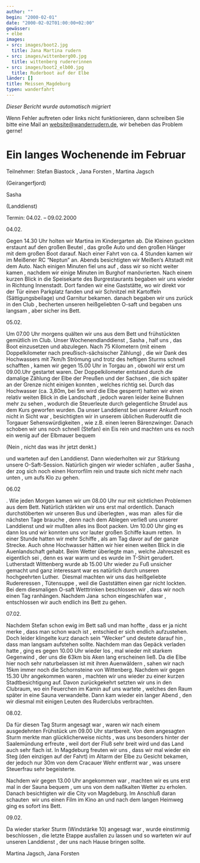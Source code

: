 ```yaml
---
author: ""
begin: "2000-02-01"
date: "2000-02-02T01:00:00+02:00"
gewässer:
- elbe
images:
- src: images/boot2.jpg
  title: Jana Martina rudern
- src: images/wittenberg00.jpg
  title: wittenberg rudererinnen
- src: images/boot2_elb00.jpg
  title: Ruderboot auf der Elbe
länder: []
title: Meissen_Magdeburg
typen: wanderfahrt
---
```



*Dieser Bericht wurde automatisch migriert*

Wenn Fehler auftreten oder links nicht funktionieren, dann schreiben Sie bitte eine Mail an website@wanderrudern.de, wir beheben das Problem gerne!



# Ein langes Wochenende im Februar


Teilnehmer: Stefan Biastock , Jana Forsten , Martina Jagsch

(Geirangerfjord)

Sasha

(Landdienst)

Termin: 04.02. – 09.02.2000

04.02.

Gegen 14.30 Uhr holten wir Martina im Kindergarten ab. Die Kleinen guckten erstaunt auf den großen Beutel , das große Auto und den großen Hänger mit dem großen Boot darauf. Nach einer Fahrt von ca. 4 Stunden kamen wir im Meißener RC “Neptun” an. Abends besichtigten wir Meißen‘s Altstadt mit dem Auto. Nach einigen Minuten fiel uns auf , dass wir so nicht weiter kamen , nachdem wir einige Minuten im Burghof manövrierten. Nach einem kurzen Blick in die Speisekarte des Burgrestaurants begaben wir uns wieder in Richtung Innenstadt. Dort fanden wir eine Gaststätte, wo wir direkt vor der Tür einen Parkplatz fanden und wir Schnitzel mit Kartoffeln (Sättigungsbeilage) und Garnitur bekamen. danach begaben wir uns zurück in den Club , becherten unseren heißgeliebten O-saft und begaben uns langsam , aber sicher ins Bett.

05.02.

Um 07.00 Uhr morgens quälten wir uns aus dem Bett und frühstückten gemütlich im Club. Unser Wochenendlanddienst , Sasha , half uns , das Boot einzusetzen und abzulegen. Nach 75 Kilometern (mit einem Doppelkilometer nach preußisch-sächsischer Zählung) , die wir Dank des Hochwassers mit 7km/h Strömung und trotz des heftigen Sturms schnell schafften , kamen wir gegen 15.00 Uhr in Torgau an , obwohl wir erst um 09.00.Uhr gestartet waren. Der Doppelkilometer entstand durch die damalige Zählung der Elbe der Preußen und der Sachsen , die sich später an der Grenze nicht einigen konnten , welches richtig sei. Durch das Hochwasser (ca. 3,80m, bei 5m wird die Elbe gesperrt) hatten wir einen relativ weiten Blick in die Landschaft , jedoch waren leider keine Buhnen mehr zu sehen , wodurch die Steuerleute durch gelegentliche Strudel aus dem Kurs geworfen wurden. Da unser Landdienst bei unserer Ankunft noch nicht in Sicht war , besichtigten wir in unserem üblichen Ruderoutfit die Torgauer Sehenswürdigkeiten , wie z.B. einen leeren Bärenzwinger. Danach schoben wir uns noch schnell (Stefan) ein Eis rein und machten uns es noch ein wenig auf der Elbmauer bequem

(Nein , nicht das was ihr jetzt denkt.)

und warteten auf den Landdienst. Dann wiederholten wir zur Stärkung unsere O-Saft-Session. Natürlich gingen wir wieder schlafen , außer Sasha , der zog sich noch einen Horrorfilm rein und traute sich nicht mehr nach unten , um aufs Klo zu gehen.

06.02

. Wie jeden Morgen kamen wir um 08.00 Uhr nur mit sichtlichen Problemen aus dem Bett. Natürlich stärkten wir uns erst mal ordentlich. Danach durchstöberten wir unseren Bus und überlegten , was man  alles für die nächsten Tage brauche , denn nach dem Ablegen verließ uns unserer Landdienst und wir mußten alles ins Boot packen. Um 10.00 Uhr ging es dann los und wir konnten uns vor lauter großen Schiffe kaum retten.  In einer Stunde hatten wir mehr Schiffe , als am Tag davor auf der ganze Strecke. Auch ohne Hochwasser hätten wir hier einen weiten Blick in die Auenlandschaft gehabt. Beim Wetter überlegte man , welche Jahreszeit es  eigentlich sei , denn es war warm und es wurde im T-Shirt gerudert. Lutherstadt Wittenberg wurde ab 15.00 Uhr wieder zu Fuß unsicher gemacht und ganz interessant war es natürlich durch unseren hochgeehrten Luther.  Diesmal machten wir uns das heißgeliebte Rudereressen , Tütensuppe , weil die Gaststätten einen gar nicht lockten. Bei dem diesmaligen O-saft Wetttrinken beschlossen wir , dass wir noch einen Tag ranhängen. Nachdem Jana  schon eingeschlafen war , entschlossen wir auch endlich ins Bett zu gehen.

07.02.

Nachdem Stefan schon ewig im Bett saß und man hoffte , dass er ja nicht merke , dass man schon wach ist , entschied er sich endlich aufzustehen. Doch leider klingelte kurz danach sein “Wecker” und deutete darauf hin , dass man langsam aufstehen sollte. Nachdem man das Gepäck verladen hatte , ging es gegen 10.00 Uhr wieder los , mal wieder mit starkem Gegenwind , der uns die 63km bis Aken lang erscheinen ließ. Da die Elbe hier noch sehr naturbelassen ist mit ihren Auenwäldern , sahen wir nach 15km immer noch die Schornsteine von Wittenberg. Nachdem wir gegen 15.30 Uhr angekommen waren , machten wir uns wieder zu einer kurzen Stadtbesichtigung auf. Davon zurückgekehrt setzten wir uns in den Clubraum, wo ein Feuerchen im Kamin auf uns wartete , welches den Raum später in eine Sauna verwandelte. Dann kam wieder ein langer Abend , den wir diesmal mit einigen Leuten des Ruderclubs verbrachten.

08.02.

Da für diesen Tag Sturm angesagt war , waren wir nach einem ausgedehnten Frühstück um 09.00 Uhr startbereit. Von dem angesagten Sturm merkte man glücklicherweise nichts , was uns besonders hinter der Saalemündung erfreute , weil dort der Fluß sehr breit wird und das Land auch sehr flach ist. In Magdeburg freuten wir uns , dass wir mal wieder ein Steg (den einzigen auf der Fahrt) im Altarm der Elbe zu Gesicht bekamen, der jedoch nur 30m von dem Cracauer Wehr entfernt war , was unsere Steuerfrau sehr begeisterte.

Nachdem wir gegen 13.00 Uhr angekommen war , machten wir es uns erst mal in der Sauna bequem , um uns von dem naßkalten Wetter zu erholen. Danach besichtigten wir die City von Magdeburg. Im Anschluß daran schauten  wir uns einen Film im Kino an und nach dem langen Heimweg ging es sofort ins Bett.

09.02.

Da wieder starker Sturm (Windstärke 10) angesagt war , wurde einstimmig beschlossen , die letzte Etappe ausfallen zu lassen und so warteten wir auf unseren Landdienst , der uns nach Hause bringen sollte.

Martina Jagsch, Jana Forsten
